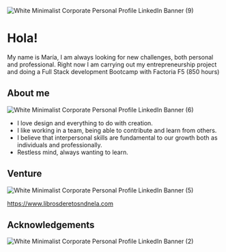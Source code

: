 ![White Minimalist Corporate Personal Profile LinkedIn Banner (9)](https://github.com/Mariafernandezsantos/mariafernandezsantos/assets/133371373/508bac8c-73dd-4b24-9fb1-8d7b84bfdc6b)


# Hola!

My name is María, I am always looking for new challenges, both personal and professional.
Right now I am carrying out my entrepreneurship project and doing a Full Stack development Bootcamp with Factoria F5 (850 hours)




##  About me

![White Minimalist Corporate Personal Profile LinkedIn Banner (6)](https://github.com/Mariafernandezsantos/mariafernandezsantos/assets/133371373/ee975fdd-a03f-4897-b8c5-60041cc7ade0)


-  I love design and everything to do with creation.
-  I like working in a team, being able to contribute and learn from others.
-  I believe that interpersonal skills are fundamental to our growth both as individuals and professionally.
-  Restless mind, always wanting to learn.




##  Venture
![White Minimalist Corporate Personal Profile LinkedIn Banner (5)](https://github.com/Mariafernandezsantos/mariafernandezsantos/assets/133371373/7a2841bd-1471-40f5-a5af-e59fcb755d20)

https://www.librosderetosndnela.com





## Acknowledgements

![White Minimalist Corporate Personal Profile LinkedIn Banner (2)](https://github.com/Mariafernandezsantos/mariafernandezsantos/assets/133371373/4832d915-03e4-4bb1-8d0e-dd75db8e028d)


 

